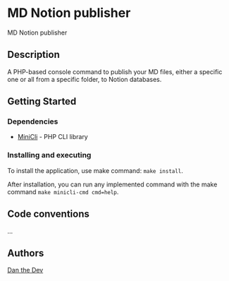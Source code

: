 # MD Notion publisher 

MD Notion publisher

## Description

A PHP-based console command to publish your MD files, either a specific one or all from a specific folder, to Notion databases.

## Getting Started

### Dependencies

- [MiniCli](https://github.com/minicli/minicli) - PHP CLI library

### Installing and executing

To install the application, use make command: `make install`.

After installation, you can run any implemented command with the make command `make minicli-cmd cmd=help`.

## Code conventions

...

## Authors

[Dan the Dev](https://danthedev.carrd.co/)
